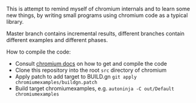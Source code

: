 
This is attempt to remind myself of chromium internals and to learn some new things, by writing small programs using chromium code as a typical library.

Master branch contains incremental results, different branches contain different
examples and different phases.

How to compile the code:
 * Consult [chromium docs](https://source.chromium.org/chromium/chromium/src/+/main:docs/README.md) on how to get and compile the code
 * Clone this repository into the root `src` directory of chromium
 * Apply patch to add target to BUILD.gn `git apply chromiumexamples/buildgn.patch`
 * Build target chromiumexamples, e.g. `autoninja -C out/Default chromiumexamples`


